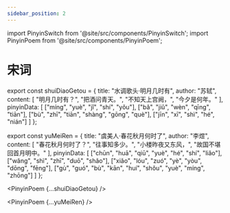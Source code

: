 ```yaml
---
sidebar_position: 2
---
```


import PinyinSwitch from '@site/src/components/PinyinSwitch';
import PinyinPoem from '@site/src/components/PinyinPoem';

# 宋词

<PinyinSwitch />

export const shuiDiaoGetou = {
  title: "水调歌头·明月几时有",
  author: "苏轼",
  content: [
    "明月几时有？",
    "把酒问青天。",
    "不知天上宫阙，",
    "今夕是何年。"
  ],
  pinyinData: [
    ["míng", "yuè", "jǐ", "shí", "yǒu"],
    ["bǎ", "jiǔ", "wèn", "qīng", "tiān"],
    ["bù", "zhī", "tiān", "shàng", "gōng", "què"],
    ["jīn", "xī", "shì", "hé", "nián"]
  ]
};

export const yuMeiRen = {
  title: "虞美人·春花秋月何时了",
  author: "李煜",
  content: [
    "春花秋月何时了？",
    "往事知多少。",
    "小楼昨夜又东风，",
    "故国不堪回首月明中。"
  ],
  pinyinData: [
    ["chūn", "huā", "qiū", "yuè", "hé", "shí", "liǎo"],
    ["wǎng", "shì", "zhī", "duō", "shǎo"],
    ["xiǎo", "lóu", "zuó", "yè", "yòu", "dōng", "fēng"],
    ["gù", "guó", "bù", "kān", "huí", "shǒu", "yuè", "míng", "zhōng"]
  ]
};

<PinyinPoem {...shuiDiaoGetou} />

<PinyinPoem {...yuMeiRen} /> 